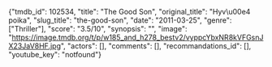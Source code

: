 {"tmdb_id": 102534, "title": "The Good Son", "original_title": "Hyv\u00e4 poika", "slug_title": "the-good-son", "date": "2011-03-25", "genre": ["Thriller"], "score": "3.5/10", "synopsis": "", "image": "https://image.tmdb.org/t/p/w185_and_h278_bestv2/vyppcYbxNR8kVFGsnJX23JaV8HF.jpg", "actors": [], "comments": [], "recommandations_id": [], "youtube_key": "notfound"}